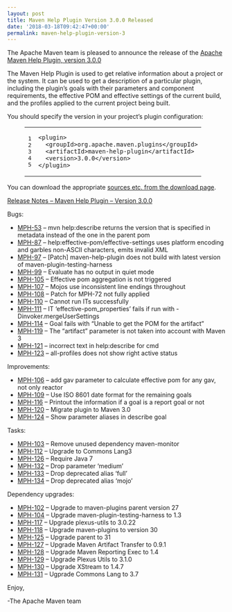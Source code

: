```yaml
---
layout: post
title: Maven Help Plugin Version 3.0.0 Released
date: '2018-03-18T09:42:47+00:00'
permalink: maven-help-plugin-version-3
---
```

<div class="entry-content"><p>The Apache Maven team is pleased to announce the release of the
<a href="http://maven.apache.org/plugins/maven-help-plugin/">Apache Maven Help Plugin, version 3.0.0</a></p>

<p>The Maven Help Plugin is used to get relative information about a project or
the system. It can be used to get a description of a particular plugin,
including the plugin&rsquo;s goals with their parameters and component requirements,
the effective POM and effective settings of the current build, and the profiles
applied to the current project being built.</p>

<p>You should specify the version in your project&rsquo;s plugin configuration:</p>

<figure class='code'><figcaption><span></span></figcaption><div class="highlight"><table><tr><td class="gutter"><pre class="line-numbers"><span class='line-number'>1</span>
<span class='line-number'>2</span>
<span class='line-number'>3</span>
<span class='line-number'>4</span>
<span class='line-number'>5</span>
</pre></td><td class='code'><pre><code class='xml'><span class='line'><span class="nt">&lt;plugin&gt;</span>
</span><span class='line'>  <span class="nt">&lt;groupId&gt;</span>org.apache.maven.plugins<span class="nt">&lt;/groupId&gt;</span>
</span><span class='line'>  <span class="nt">&lt;artifactId&gt;</span>maven-help-plugin<span class="nt">&lt;/artifactId&gt;</span>
</span><span class='line'>  <span class="nt">&lt;version&gt;</span>3.0.0<span class="nt">&lt;/version&gt;</span>
</span><span class='line'><span class="nt">&lt;/plugin&gt;</span>
</span></code></pre></td></tr></table></div></figure>


<p>You can download the appropriate <a href="https://maven.apache.org/plugins/maven-help-plugin/download.cgi">sources etc. from the download page</a>.</p>

<!-- more -->


<p><a href="https://issues.apache.org/jira/secure/ReleaseNote.jspa?projectId=12317522&amp;version=12330788">Release Notes &ndash; Maven Help Plugin &ndash; Version 3.0.0</a></p>

<p>Bugs:</p>

<ul>
<li><a href="https://issues.apache.org/jira/browse/MPH-53">MPH-53</a> &ndash; mvn help:describe returns the version that is specified in metadata instead of  the one in the parent pom</li>
<li><a href="https://issues.apache.org/jira/browse/MPH-87">MPH-87</a> &ndash; help:effective-pom/effective-settings uses platform encoding and garbles non-ASCII characters, emits invalid XML</li>
<li><a href="https://issues.apache.org/jira/browse/MPH-97">MPH-97</a> &ndash; [Patch] maven-help-plugin does not build with latest version of maven-plugin-testing-harness</li>
<li><a href="https://issues.apache.org/jira/browse/MPH-99">MPH-99</a> &ndash; Evaluate has no output in quiet mode</li>
<li><a href="https://issues.apache.org/jira/browse/MPH-105">MPH-105</a> &ndash; Effective pom aggregation is not triggered</li>
<li><a href="https://issues.apache.org/jira/browse/MPH-107">MPH-107</a> &ndash; Mojos use inconsistent line endings throughout</li>
<li><a href="https://issues.apache.org/jira/browse/MPH-108">MPH-108</a> &ndash; Patch for MPH-72 not fully applied</li>
<li><a href="https://issues.apache.org/jira/browse/MPH-110">MPH-110</a> &ndash; Cannot run ITs successfully</li>
<li><a href="https://issues.apache.org/jira/browse/MPH-111">MPH-111</a> &ndash; IT &lsquo;effective-pom_properties&rsquo; fails if run with -Dinvoker.mergeUserSettings</li>
<li><a href="https://issues.apache.org/jira/browse/MPH-114">MPH-114</a> &ndash; Goal fails with “Unable to get the POM for the artifact”</li>
<li><a href="https://issues.apache.org/jira/browse/MPH-119">MPH-119</a> &ndash; The &ldquo;artifact&rdquo; parameter is not taken into account with Maven 3</li>
<li><a href="https://issues.apache.org/jira/browse/MPH-121">MPH-121</a> &ndash; incorrect text in help:describe for cmd</li>
<li><a href="https://issues.apache.org/jira/browse/MPH-123">MPH-123</a> &ndash; all-profiles does not show right active status</li>
</ul>


<p>Improvements:</p>

<ul>
<li><a href="https://issues.apache.org/jira/browse/MPH-106">MPH-106</a> &ndash; add gav parameter to calculate effective pom for any gav, not only reactor</li>
<li><a href="https://issues.apache.org/jira/browse/MPH-109">MPH-109</a> &ndash; Use ISO 8601 date format for the remaining goals</li>
<li><a href="https://issues.apache.org/jira/browse/MPH-116">MPH-116</a> &ndash; Printout the information if a goal is a report goal or not</li>
<li><a href="https://issues.apache.org/jira/browse/MPH-120">MPH-120</a> &ndash; Migrate plugin to Maven 3.0</li>
<li><a href="https://issues.apache.org/jira/browse/MPH-124">MPH-124</a> &ndash; Show parameter aliases in describe goal</li>
</ul>


<p>Tasks:</p>

<ul>
<li><a href="https://issues.apache.org/jira/browse/MPH-103">MPH-103</a> &ndash; Remove unused dependency maven-monitor</li>
<li><a href="https://issues.apache.org/jira/browse/MPH-112">MPH-112</a> &ndash; Upgrade to Commons Lang3</li>
<li><a href="https://issues.apache.org/jira/browse/MPH-126">MPH-126</a> &ndash; Require Java 7</li>
<li><a href="https://issues.apache.org/jira/browse/MPH-132">MPH-132</a> &ndash; Drop parameter &lsquo;medium&rsquo;</li>
<li><a href="https://issues.apache.org/jira/browse/MPH-133">MPH-133</a> &ndash; Drop deprecated alias &lsquo;full&rsquo;</li>
<li><a href="https://issues.apache.org/jira/browse/MPH-134">MPH-134</a> &ndash; Drop deprecated alias &lsquo;mojo&rsquo;</li>
</ul>


<p>Dependency upgrades:</p>

<ul>
<li><a href="https://issues.apache.org/jira/browse/MPH-102">MPH-102</a> &ndash; Upgrade to maven-plugins parent version 27</li>
<li><a href="https://issues.apache.org/jira/browse/MPH-104">MPH-104</a> &ndash; Upgrade maven-plugin-testing-harness to 1.3</li>
<li><a href="https://issues.apache.org/jira/browse/MPH-117">MPH-117</a> &ndash; Upgrade plexus-utils to 3.0.22</li>
<li><a href="https://issues.apache.org/jira/browse/MPH-118">MPH-118</a> &ndash; Upgrade maven-plugins to version 30</li>
<li><a href="https://issues.apache.org/jira/browse/MPH-125">MPH-125</a> &ndash; Upgrade parent to 31</li>
<li><a href="https://issues.apache.org/jira/browse/MPH-127">MPH-127</a> &ndash; Upgrade Maven  Artifact Transfer to 0.9.1</li>
<li><a href="https://issues.apache.org/jira/browse/MPH-128">MPH-128</a> &ndash; Upgrade Maven Reporting Exec to 1.4</li>
<li><a href="https://issues.apache.org/jira/browse/MPH-129">MPH-129</a> &ndash; Upgrade Plexus Utils to 3.1.0</li>
<li><a href="https://issues.apache.org/jira/browse/MPH-130">MPH-130</a> &ndash; Upgrade XStream to 1.4.7</li>
<li><a href="https://issues.apache.org/jira/browse/MPH-131">MPH-131</a> &ndash; Ugprade Commons Lang to 3.7</li>
</ul>


<p>Enjoy,</p>

<p>-The Apache Maven team</p>
</div>
